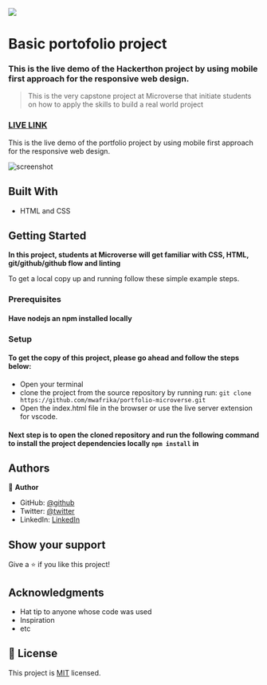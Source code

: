 ![](https://img.shields.io/badge/Microverse-blueviolet)

# Basic portofolio project

### This is the live demo of the Hackerthon project by using mobile first approach for the responsive web design.

> This is the very capstone project at Microverse that initiate students on how to apply the skills to build a real world project

### [LIVE LINK](https://mwafrika.github.io/Capstone-project-microverse/)

This is the live demo of the portfolio project by using mobile first approach for the responsive web design.

![screenshot]()

## Built With

- HTML and CSS

## Getting Started

**In this project, students at Microverse will get familiar with CSS, HTML, git/github/github flow and linting**

To get a local copy up and running follow these simple example steps.

### Prerequisites

#### Have nodejs an npm installed locally

### Setup

#### To get the copy of this project, please go ahead and follow the steps below:

- Open your terminal
- clone the project from the source repository by running run: `git clone https://github.com/mwafrika/portfolio-microverse.git`
- Open the index.html file in the browser or use the live server extension for vscode.

#### Next step is to open the cloned repository and run the following command to install the project dependencies locally `npm install` in

## Authors

👤 **Author**

- GitHub: [@github](https://github.com/mwafrika)
- Twitter: [@twitter](https://twitter.com/mwafrikamufung1)
- LinkedIn: [LinkedIn](https://www.linkedin.com/in/mwafrika-mufungizi)

## Show your support

Give a ⭐️ if you like this project!

## Acknowledgments

- Hat tip to anyone whose code was used
- Inspiration
- etc

## 📝 License

This project is [MIT](./MIT.md) licensed.
